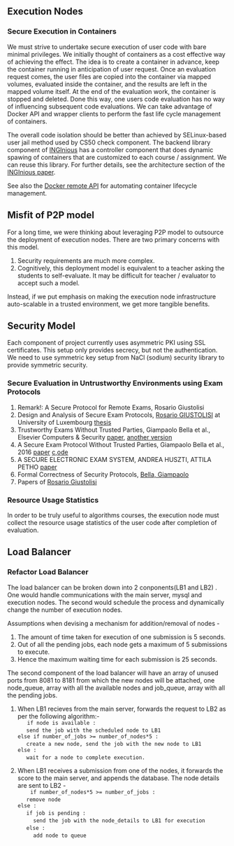 ## Execution Nodes ##
### Secure Execution in Containers ###
We must strive to undertake secure execution of user code with bare minimal privileges. We initially thought of containers as a cost effective way of achieving the effect. The idea is to create a container in advance, keep the container running in anticipation of user request. Once an evaluation request comes, the user files are copied into the container via mapped volumes, evaluated inside the container, and the results are left in the mapped volume itself. At the end of the evaluation work, the container is stopped and deleted. Done this way, one users code evaluation has no way of influencing subsequent code evaluations. We can take advantage of Docker API and wrapper clients to perform the fast life cycle management of containers.

The overall code isolation should be better than achieved by SELinux-based user jail method used by CS50 check component. The backend library component of [INGInious](http://inginious.org/) has a controller component that does dynamic spawing of containers that are customized to each course / assignment. We can reuse this library. For further details, see the architecture section of the [INGInious paper](https://github.com/UCL-INGI/INGInious-papers-slides/raw/master/EMOOCs%202015/Automatic%20grading%20of%20programming%20exercises%20in%20a%20MOOC%20using%20the%20INGInious%20platform.pdf).    

See also the [Docker remote API](https://docs.docker.com/engine/reference/api/docker_remote_api/) for automating container lifecycle management.    


Misfit of P2P model
-------------------

For a long time, we were thinking about leveraging P2P model to outsource the deployment of execution nodes. There are two primary concerns with this model.

1. Security requirements are much more complex.
2. Cognitively, this deployment model is equivalent to a teacher asking the students to self-evaluate. It may be difficult for teacher / evaluator to accept such a model.

Instead, if we put emphasis on making the execution node infrastructure auto-scalable in a trusted environment, we get more tangible benefits.


Security Model
--------------
Each component of project currently uses asymmetric PKI using SSL certificates. This setup only provides secrecy, but not the authentication. We need to use symmetric key setup from NaCl (sodium) security library to provide symmetric security.





### Secure Evaluation in Untrustworthy Environments using Exam Protocols ###

1. Remark!: A Secure Protocol for Remote Exams, Rosario Giustolisi
1. Design and Analysis of Secure Exam Protocols, [Rosario GIUSTOLISI](https://sites.google.com/site/sarogiustolisi/) at University of Luxembourg [thesis](https://arxiv.org/pdf/1512.04751.pdf)
1. Trustworthy Exams Without Trusted Parties, Giampaolo Bella et al., Elsevier Computers & Security [paper](https://sites.google.com/site/sarogiustolisi/jw5_round2.pdf?attredirects=0&d=1), [another version](https://sites.google.com/site/sarogiustolisi/paper_189.pdf?attredirects=0)
1. A Secure Exam Protocol Without Trusted Parties, Giampaolo Bella et al., 2016 [paper](https://pdfs.semanticscholar.org/4b7a/8be7598c7ffcef7eb6573ad41f5cd0f47d67.pdf) [c,ode](http://apsia.uni.lu/stast/codes/exams/pv_isec15.tar.gz)
1. A SECURE ELECTRONIC EXAM SYSTEM, ANDREA HUSZTI, ATTILA PETHO [paper](http://www.agr.unideb.hu/if2008/kiadvany/papers/E21.pdf)
1. Formal Correctness of Security Protocols, [Bella, Giampaolo](http://www.dmi.unict.it/~giamp/) 
1. Papers of [Rosario Giustolisi](https://scholar.google.co.in/citations?user=oU-zeikAAAAJ&hl=en)

### Resource Usage Statistics ###
In order to be truly useful to algorithms courses, the execution node must collect the resource usage statistics of the user code after completion of evaluation.


## Load Balancer ##

### Refactor Load Balancer ###
The load balancer can be broken down into 2 conponents(LB1 and LB2) . One would handle communications with the main server, mysql and execution nodes.
The second would schedule the process and dynamically change the number of execution nodes.

Assumptions when devising a mechanism for addition/removal of nodes -   

1. The amount of time taken for execution of one submission is 5 seconds.
2. Out of all the pending jobs, each node gets a maximum of 5 submissions to execute.
3. Hence the maximum waiting time for each submission is 25 seconds.

The second component of the load balancer will have an array of unused ports from 8081 to 8181 from which the new nodes will be attached, one node_queue, array with all the available nodes and job_queue, array with all the pending jobs.

1. When LB1 recieves from the main server, forwards the request to LB2 as per the following algorithm:-    
`    if node is available : `    
     &nbsp;&nbsp;&nbsp;&nbsp;   `send the job with the scheduled node to LB1`    
    `else if number_of_jobs >= number_of_nodes*5 :`    
     &nbsp;&nbsp;&nbsp;&nbsp;   `create a new node, send the job with the new node to LB1`    
    `else : `    
     &nbsp;&nbsp;&nbsp;&nbsp;   `wait for a node to complete execution.`    

2. When LB1 receives a submission from one of the nodes, it forwards the score to the main server, and appends the database. The node details are sent to LB2 -    
`    if number_of_nodes*5 >= number_of_jobs :`    
     &nbsp;&nbsp;&nbsp;&nbsp;   `remove node`    
    `else :`    
     &nbsp;&nbsp;&nbsp;&nbsp;   `if job is pending :`    
           &nbsp;&nbsp;&nbsp;&nbsp;&nbsp;&nbsp;&nbsp;&nbsp; `send the job with the node_details to LB1 for execution`    
        &nbsp;&nbsp;&nbsp;&nbsp; `else :`    
             &nbsp;&nbsp;&nbsp;&nbsp;&nbsp;&nbsp;&nbsp;&nbsp; `add node to queue`    


